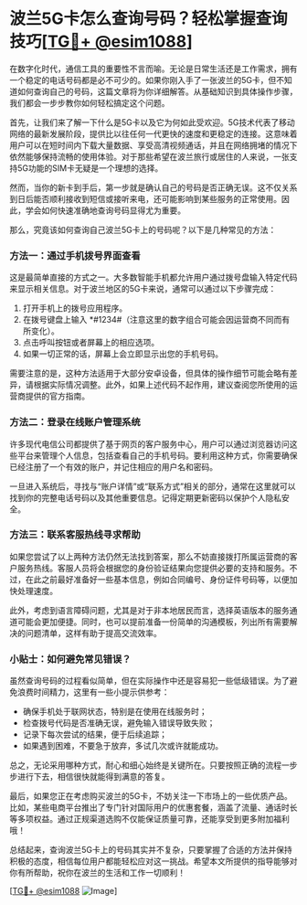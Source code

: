 # 波兰5G卡怎么查询号码？轻松掌握查询技巧[[TG💪+ @esim1088](https://t.me/s/esim1088)]

在数字化时代，通信工具的重要性不言而喻。无论是日常生活还是工作需求，拥有一个稳定的电话号码都是必不可少的。如果你刚入手了一张波兰的5G卡，但不知道如何查询自己的号码，这篇文章将为你详细解答。从基础知识到具体操作步骤，我们都会一步步教你如何轻松搞定这个问题。

首先，让我们来了解一下什么是5G卡以及它为何如此受欢迎。5G技术代表了移动网络的最新发展阶段，提供比以往任何一代更快的速度和更稳定的连接。这意味着用户可以在短时间内下载大量数据、享受高清视频通话，并且在网络拥堵的情况下依然能够保持流畅的使用体验。对于那些希望在波兰旅行或居住的人来说，一张支持5G功能的SIM卡无疑是一个理想的选择。

然而，当你的新卡到手后，第一步就是确认自己的号码是否正确无误。这不仅关系到日后能否顺利接收到短信或接听来电，还可能影响到某些服务的正常使用。因此，学会如何快速准确地查询号码显得尤为重要。

那么，究竟该如何查询自己波兰5G卡上的号码呢？以下是几种常见的方法：

### 方法一：通过手机拨号界面查看

这是最简单直接的方式之一。大多数智能手机都允许用户通过拨号盘输入特定代码来显示相关信息。对于波兰地区的5G卡来说，通常可以通过以下步骤完成：

1. 打开手机上的拨号应用程序。
2. 在拨号键盘上输入 *#1234#（注意这里的数字组合可能会因运营商不同而有所变化）。
3. 点击呼叫按钮或者屏幕上的相应选项。
4. 如果一切正常的话，屏幕上会立即显示出您的手机号码。

需要注意的是，这种方法适用于大部分安卓设备，但具体的操作细节可能会略有差异，请根据实际情况调整。此外，如果上述代码不起作用，建议查阅您所使用的运营商提供的官方指南。

### 方法二：登录在线账户管理系统

许多现代电信公司都提供了基于网页的客户服务中心，用户可以通过浏览器访问这些平台来管理个人信息，包括查看自己的手机号码。要利用这种方式，你需要确保已经注册了一个有效的账户，并记住相应的用户名和密码。

一旦进入系统后，寻找与“账户详情”或“联系方式”相关的部分，通常在这里就可以找到你的完整电话号码以及其他重要信息。记得定期更新密码以保护个人隐私安全。

### 方法三：联系客服热线寻求帮助

如果您尝试了以上两种方法仍然无法找到答案，那么不妨直接拨打所属运营商的客户服务热线。客服人员将会根据您的身份验证结果向您提供必要的支持和服务。不过，在此之前最好准备好一些基本信息，例如合同编号、身份证件号码等，以便加快处理速度。

此外，考虑到语言障碍问题，尤其是对于非本地居民而言，选择英语版本的服务通道可能会更加便捷。同时，也可以提前准备一份简单的沟通模板，列出所有需要解决的问题清单，这样有助于提高交流效率。

### 小贴士：如何避免常见错误？

虽然查询号码的过程看似简单，但在实际操作中还是容易犯一些低级错误。为了避免浪费时间精力，这里有一些小提示供参考：

- 确保手机处于联网状态，特别是在使用在线服务时；
- 检查拨号代码是否准确无误，避免输入错误导致失败；
- 记录下每次尝试的结果，便于后续追踪；
- 如果遇到困难，不要急于放弃，多试几次或许就能成功。

总之，无论采用哪种方式，耐心和细心始终是关键所在。只要按照正确的流程一步步进行下去，相信很快就能得到满意的答复。

最后，如果您正在考虑购买波兰的5G卡，不妨关注一下市场上的一些优质产品。比如，某些电商平台推出了专门针对国际用户的优惠套餐，涵盖了流量、通话时长等多项权益。通过正规渠道选购不仅能保证质量可靠，还能享受到更多附加福利哦！

总结起来，查询波兰5G卡上的号码其实并不复杂，只要掌握了合适的方法并保持积极的态度，相信每位用户都能轻松应对这一挑战。希望本文所提供的指导能够对你有所帮助，祝你在波兰的生活和工作一切顺利！

[[TG💪+ @esim1088](https://t.me/s/esim1088) ![Image](https://i.postimg.cc/4NQfJmqS/Snipaste-2025-05-13-00-14-12.png)]